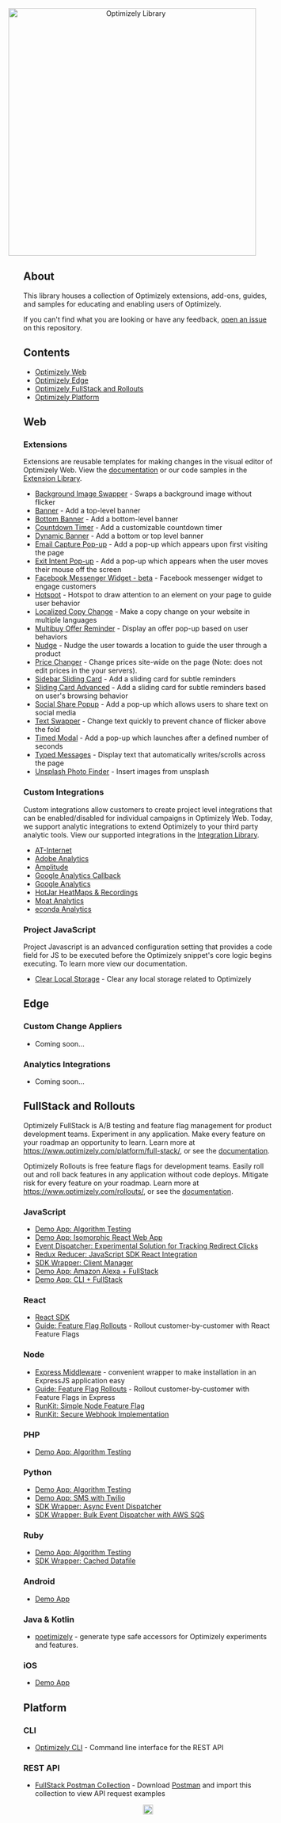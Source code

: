 <div align="center">
  <div style="margin-left: -65px;">
    <img width="500" src="./logo.png" alt="Optimizely Library" />
  </div>
</div>

## About

This library houses a collection of Optimizely extensions, add-ons, guides, and samples for educating and enabling users of Optimizely.

If you can't find what you are looking or have any feedback, [open an issue](https://github.com/optimizely/library/issues) on this repository.

## Contents

- [Optimizely Web](#web)
- [Optimizely Edge](#edge)
- [Optimizely FullStack and Rollouts](#fullstack-and-rollouts)
- [Optimizely Platform](#platform)

## Web

### Extensions

Extensions are reusable templates for making changes in the visual editor of Optimizely Web. View the [documentation](https://developers.optimizely.com/x/extensions/) or our code samples in the [Extension Library](https://github.com/optimizely/extension-library/tree/master/Extensions). 

- [Background Image Swapper](Extensions/Editor&#32;Extensions/Background&#32;Image&#32;Swapper) - Swaps a background image without flicker
- [Banner](Extensions/Editor&#32;Extensions/Banner) - Add a top-level banner
- [Bottom Banner](Extensions/Editor&#32;Extensions/Bottom&#32;Banner) - Add a bottom-level banner
- [Countdown Timer](Extensions/Editor&#32;Extensions/Countdown&#32;Timer) - Add a customizable countdown timer
- [Dynamic Banner](Extensions/Editor&#32;Extensions/Dynamic&#32;Banner) - Add a bottom or top level banner
- [Email Capture Pop-up](Extensions/Editor&#32;Extensions/Email&#32;Capture&#32;Pop-up) - Add a pop-up which appears upon first visiting the page
- [Exit Intent Pop-up](Extensions/Editor&#32;Extensions/Exit&#32;Intent&#32;Pop-up) - Add a pop-up which appears when the user moves their mouse off the screen
- [Facebook Messenger Widget - beta](Extensions/Editor&#32;Extensions/Facebook&#32;Messenger&#32;Widget&#32;-&#32;beta) - Facebook messenger widget to engage customers
- [Hotspot](Extensions/Editor&#32;Extensions/Hotspot) - Hotspot to draw attention to an element on your page to guide user behavior
- [Localized Copy Change](Extensions/Editor&#32;Extensions/Localized&#32;Copy&#32;Change) - Make a copy change on your website in multiple languages
- [Multibuy Offer Reminder](Extensions/Editor&#32;Extensions/Multibuy&#32;Offer&#32;Reminder) - Display an offer pop-up based on user behaviors
- [Nudge](Extensions/Editor&#32;Extensions/Nudge) - Nudge the user towards a location to guide the user through a product
- [Price Changer](Extensions/Editor&#32;Extensions/Price&#32;Changer) - Change prices site-wide on the page (Note: does not edit prices in the your servers).
- [Sidebar Sliding Card](Extensions/Editor&#32;Extensions/Sidebar&#32;Sliding&#32;Card) - Add a sliding card for subtle reminders
- [Sliding Card Advanced](Extensions/Editor&#32;Extensions/Sliding&#32;Card&#32;Advanced) - Add a sliding card for subtle reminders based on user's browsing behavior
- [Social Share Popup](Extensions/Editor&#32;Extensions/Social&#32;Share&#32;Popup) - Add a pop-up which allows users to share text on social media
- [Text Swapper](Extensions/Editor&#32;Extensions/Text&#32;Swapper) - Change text quickly to prevent chance of flicker above the fold
- [Timed Modal](Extensions/Editor&#32;Extensions/Timed&#32;Modal) - Add a pop-up which launches after a defined number of seconds
- [Typed Messages](Extensions/Editor&#32;Extensions/Typed&#32;Messages) - Display text that automatically writes/scrolls across the page
- [Unsplash Photo Finder](Extensions/Editor&#32;Extensions/Unsplash&#32;Photo&#32;Finder) - Insert images from unsplash


### Custom Integrations

Custom integrations allow customers to create project level integrations that can be enabled/disabled for individual campaigns in Optimizely Web. Today, we support analytic integrations to extend Optimizely to your third party analytic tools. View our supported integrations in the [Integration Library](https://github.com/optimizely/extension-library/tree/master/Integrations/Analytics). 

- [AT-Internet](Integrations/Analytics/AT-Internet)
- [Adobe Analytics](Integrations/Analytics/Adobe&#32;Analytics)
- [Amplitude](Integrations/Analytics/Amplitude)
- [Google Analytics Callback](Integrations/Analytics/Google&#32;Analytics&#32;Callback)
- [Google Analytics](Integrations/Analytics/Google&#32;Analytics)
- [HotJar HeatMaps & Recordings](Integrations/Analytics/HotJar&#32;HeatMaps&#32;&&#32;Recordings)
- [Moat Analytics](Integrations/Analytics/Moat&#32;Analytics)
- [econda Analytics](Integrations/Analytics/econda&#32;Analytics)


### Project JavaScript

Project Javascript is an advanced configuration setting that provides a code field for JS to be executed before the Optimizely snippet's core logic begins executing. To learn more view our documentation.

 - [Clear Local Storage](Project-JS/clear-localstorage/) - Clear any local storage related to Optimizely


## Edge

### Custom Change Appliers
 - Coming soon...
 
### Analytics Integrations
 - Coming soon...


## FullStack and Rollouts

Optimizely FullStack is A/B testing and feature flag management for product development teams. Experiment in any application. Make every feature on your roadmap an opportunity to learn. Learn more at https://www.optimizely.com/platform/full-stack/, or see the [documentation](https://docs.developers.optimizely.com/full-stack/docs).

Optimizely Rollouts is free feature flags for development teams. Easily roll out and roll back features in any application without code deploys. Mitigate risk for every feature on your roadmap. Learn more at https://www.optimizely.com/rollouts/, or see the [documentation](https://docs.developers.optimizely.com/rollouts/docs).

### JavaScript
- [Demo App: Algorithm Testing](https://github.com/optimizely/javascript-sdk-demo-app)
- [Demo App: Isomorphic React Web App](https://github.com/optimizely/isomorphic-react-demo-app)
- [Event Dispatcher: Experimental Solution for Tracking Redirect Clicks](https://github.com/optimizely/javascript-sdk-plugin-pending-events)
- [Redux Reducer: JavaScript SDK React Integration](https://github.com/thegreekjester/react_redux_js_integration)
- [SDK Wrapper: Client Manager](https://github.com/cooperreid-optimizely/optimizely-jsclient-manager)
- [Demo App: Amazon Alexa + FullStack](https://github.com/optimizely/alexa-demo)
- [Demo App: CLI + FullStack](https://github.com/pcolombo/optimizely-fullstack-sandbox)

### React
- [React SDK](https://github.com/optimizely/fullstack-labs/tree/master/packages/react-sdk)
- [Guide: Feature Flag Rollouts](https://blog.optimizely.com/2019/06/05/react-feature-flags/) - Rollout customer-by-customer with React Feature Flags

### Node
- [Express Middleware](https://github.com/optimizely/express-middleware) - convenient wrapper to make installation in an ExpressJS application easy
- [Guide: Feature Flag Rollouts](https://blog.optimizely.com/2019/06/17/feature-flags-node-express/) - Rollout customer-by-customer with Feature Flags in Express
- [RunKit: Simple Node Feature Flag](https://runkit.com/asaschachar/optimizely-node-sdk-example)
- [RunKit: Secure Webhook Implementation](https://runkit.com/asaschachar/secure-webhook-example-node)

### PHP
- [Demo App: Algorithm Testing](https://github.com/optimizely/php-sdk-demo-app)

### Python
- [Demo App: Algorithm Testing](https://github.com/optimizely/python-sdk-demo-app)
- [Demo App: SMS with Twilio](https://github.com/optimizely/fullstack-outbound-marketing)
- [SDK Wrapper: Async Event Dispatcher](https://gist.github.com/cooperreid-optimizely/4d57682b39deb3557d437ae79c991eb3)
- [SDK Wrapper: Bulk Event Dispatcher with AWS SQS](https://github.com/mauerbac/opti_fullstack_event_dispatcher)

### Ruby
- [Demo App: Algorithm Testing](https://github.com/optimizely/ruby_full_stack_demo)
- [SDK Wrapper: Cached Datafile](https://github.com/ankit8898/optimizely_server_side)

### Android
- [Demo App](https://github.com/optimizely/android-sdk/tree/master/test-app)

### Java & Kotlin
- [poetimizely](https://github.com/patxibocos/poetimizely/) - generate type safe accessors for Optimizely experiments and features.

### iOS
- [Demo App](https://github.com/optimizely/objective-c-sdk/tree/master/OptimizelyDemoApp)


## Platform

### CLI
- [Optimizely CLI](https://github.com/optimizely/optimizely-cli) - Command line interface for the REST API

### REST API
- [FullStack Postman Collection](https://api.optimizely.com/collections/fullstack.json) - Download [Postman](https://www.getpostman.com/downloads/) and import this collection to view API request examples

<div align="center">
  <img width="20" src="https://library.optimizely.com/optimizely_rings.png" alt="Optimizely Library" />
</div>
